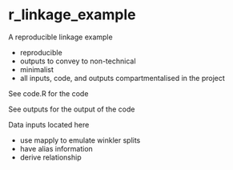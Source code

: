 # r_linkage_example
A reproducible linkage example

- reproducible
- outputs to convey to non-technical
- minimalist
- all inputs, code, and outputs compartmentalised in the project

See code.R for the code

See outputs for the output of the code

Data inputs located here


- use mapply to emulate winkler splits
- have alias information
- derive relationship